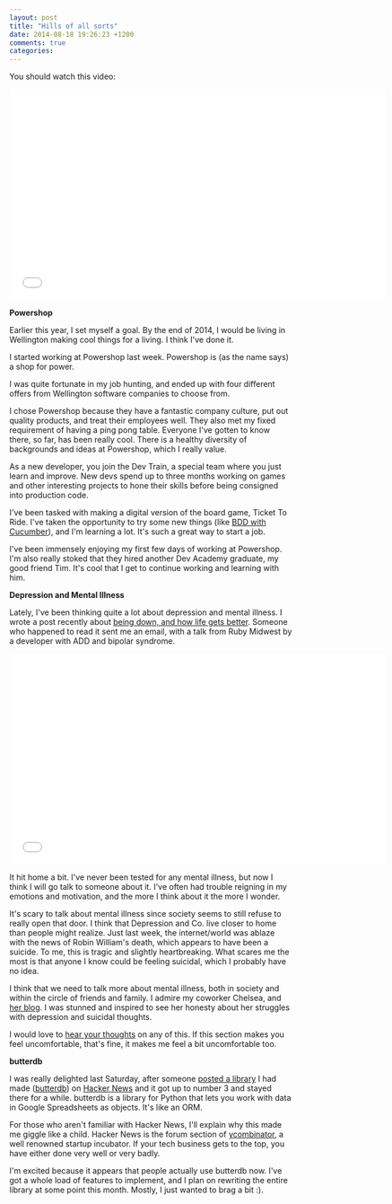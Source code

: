 ```yaml
---
layout: post
title: "Hills of all sorts"
date: 2014-08-18 19:26:23 +1200
comments: true
categories: 
---
```


You should watch this video:

<iframe width="670" height="376" src="//www.youtube.com/embed/Rj7NEKfjtsc" frameborder="0" allowfullscreen></iframe>

**Powershop**

Earlier this year, I set myself a goal. By the end of 2014, I would be living in Wellington making cool things for a living. I think I've done it.

I started working at Powershop last week. Powershop is (as the name says) a shop for power.

I was quite fortunate in my job hunting, and ended up with four different offers from Wellington software companies to choose from.

I chose Powershop because they have a fantastic company culture, put out quality products, and treat their employees well. They also met my fixed requirement of having a ping pong table. Everyone I've gotten to know there, so far, has been really cool. There is a healthy diversity of backgrounds and ideas at Powershop, which I really value. 

As a new developer, you join the Dev Train, a special team where you just learn and improve. New devs spend up to three months working on games and other interesting projects to hone their skills before being consigned into production code.

<!--more-->

I've been tasked with making a digital version of the board game, Ticket To Ride. I've taken the opportunity to try some new things (like [BDD with Cucumber](https://github.com/Widdershin/learning/issues/1)), and I'm learning a lot. It's such a great way to start a job.

I've been immensely enjoying my first few days of working at Powershop. I'm also really stoked that they hired another Dev Academy graduate, my good friend Tim. It's cool that I get to continue working and learning with him.

**Depression and Mental Illness**

Lately, I've been thinking quite a lot about depression and mental illness. I wrote a post recently about [being down, and how life gets better](http://widdersh.in/on-being-down/). Someone who happened to read it sent me an email, with a talk from Ruby Midwest by a developer with ADD and bipolar syndrome.

<iframe width="670" height="376" src="//www.youtube.com/embed/yFIa-Mc2KSk" frameborder="0" allowfullscreen></iframe>

It hit home a bit. I've never been tested for any mental illness, but now I think I will go talk to someone about it. I've often had trouble reigning in my emotions and motivation, and the more I think about it the more I wonder.

It's scary to talk about mental illness since society seems to still refuse to really open that door. I think that Depression and Co. live closer to home than people might realize. Just last week, the internet/world was ablaze with the news of Robin William's death, which appears to have been a suicide. To me, this is tragic and slightly heartbreaking. What scares me the most is that anyone I know could be feeling suicidal, which I probably have no idea.

I think that we need to talk more about mental illness, both in society and within the circle of friends and family. I admire my coworker Chelsea, and [her blog](http://chelz.geek.nz/). I was stunned and inspired to see her honesty about her struggles with depression and suicidal thoughts.

I would love to [hear your thoughts](mailto:ncwjohnstone@gmail.com) on any of this. If this section makes you feel uncomfortable, that's fine, it makes me feel a bit uncomfortable too.

**butterdb**

I was really delighted last Saturday, after someone [posted a library](https://news.ycombinator.com/item?id=8123450) I had made ([butterdb](https://github.com/Widdershin/butterdb)) on [Hacker News](https://news.ycombinator.com/) and it got up to number 3 and stayed there for a while. butterdb is a library for Python that lets you work with data in Google Spreadsheets as objects. It's like an ORM.

For those who aren't familiar with Hacker News, I'll explain why this made me giggle like a child. Hacker News is the forum section of [ycombinator](http://www.ycombinator.com/), a well renowned startup incubator. If your tech business gets to the top, you have either done very well or very badly.

I'm excited because it appears that people actually use butterdb now. I've got a whole load of features to implement, and I plan on rewriting the entire library at some point this month. Mostly, I just wanted to brag a bit :).

